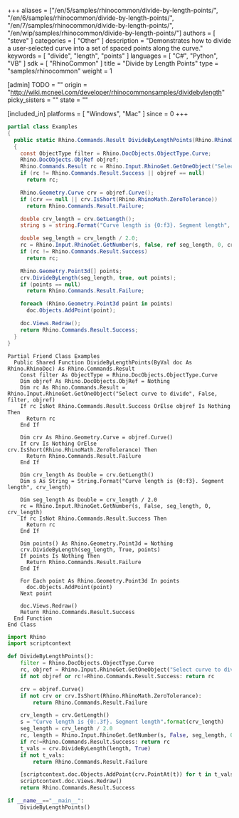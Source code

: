 +++
aliases = ["/en/5/samples/rhinocommon/divide-by-length-points/", "/en/6/samples/rhinocommon/divide-by-length-points/", "/en/7/samples/rhinocommon/divide-by-length-points/", "/en/wip/samples/rhinocommon/divide-by-length-points/"]
authors = [ "steve" ]
categories = [ "Other" ]
description = "Demonstrates how to divide a user-selected curve into a set of spaced points along the curve."
keywords = [ "divide", "length", "points" ]
languages = [ "C#", "Python", "VB" ]
sdk = [ "RhinoCommon" ]
title = "Divide by Length Points"
type = "samples/rhinocommon"
weight = 1

[admin]
TODO = ""
origin = "http://wiki.mcneel.com/developer/rhinocommonsamples/dividebylength"
picky_sisters = ""
state = ""

[included_in]
platforms = [ "Windows", "Mac" ]
since = 0
+++

<div class="codetab-content" id="cs">

```cs
partial class Examples
{
  public static Rhino.Commands.Result DivideByLengthPoints(Rhino.RhinoDoc doc)
  {
    const ObjectType filter = Rhino.DocObjects.ObjectType.Curve;
    Rhino.DocObjects.ObjRef objref;
    Rhino.Commands.Result rc = Rhino.Input.RhinoGet.GetOneObject("Select curve to divide", false, filter, out objref);
    if (rc != Rhino.Commands.Result.Success || objref == null)
      return rc;

    Rhino.Geometry.Curve crv = objref.Curve();
    if (crv == null || crv.IsShort(Rhino.RhinoMath.ZeroTolerance))
      return Rhino.Commands.Result.Failure;

    double crv_length = crv.GetLength();
    string s = string.Format("Curve length is {0:f3}. Segment length", crv_length);

    double seg_length = crv_length / 2.0;
    rc = Rhino.Input.RhinoGet.GetNumber(s, false, ref seg_length, 0, crv_length);
    if (rc != Rhino.Commands.Result.Success)
      return rc;

    Rhino.Geometry.Point3d[] points;
    crv.DivideByLength(seg_length, true, out points);
    if (points == null)
      return Rhino.Commands.Result.Failure;

    foreach (Rhino.Geometry.Point3d point in points)
      doc.Objects.AddPoint(point);

    doc.Views.Redraw();
    return Rhino.Commands.Result.Success;
  }
}
```

</div>


<div class="codetab-content" id="vb">

```vbnet
Partial Friend Class Examples
  Public Shared Function DivideByLengthPoints(ByVal doc As Rhino.RhinoDoc) As Rhino.Commands.Result
	Const filter As ObjectType = Rhino.DocObjects.ObjectType.Curve
	Dim objref As Rhino.DocObjects.ObjRef = Nothing
	Dim rc As Rhino.Commands.Result = Rhino.Input.RhinoGet.GetOneObject("Select curve to divide", False, filter, objref)
	If rc IsNot Rhino.Commands.Result.Success OrElse objref Is Nothing Then
	  Return rc
	End If

	Dim crv As Rhino.Geometry.Curve = objref.Curve()
	If crv Is Nothing OrElse crv.IsShort(Rhino.RhinoMath.ZeroTolerance) Then
	  Return Rhino.Commands.Result.Failure
	End If

	Dim crv_length As Double = crv.GetLength()
	Dim s As String = String.Format("Curve length is {0:f3}. Segment length", crv_length)

	Dim seg_length As Double = crv_length / 2.0
	rc = Rhino.Input.RhinoGet.GetNumber(s, False, seg_length, 0, crv_length)
	If rc IsNot Rhino.Commands.Result.Success Then
	  Return rc
	End If

	Dim points() As Rhino.Geometry.Point3d = Nothing
	crv.DivideByLength(seg_length, True, points)
	If points Is Nothing Then
	  Return Rhino.Commands.Result.Failure
	End If

	For Each point As Rhino.Geometry.Point3d In points
	  doc.Objects.AddPoint(point)
	Next point

	doc.Views.Redraw()
	Return Rhino.Commands.Result.Success
  End Function
End Class
```

</div>


<div class="codetab-content" id="py">

```python
import Rhino
import scriptcontext

def DivideByLengthPoints():
    filter = Rhino.DocObjects.ObjectType.Curve
    rc, objref = Rhino.Input.RhinoGet.GetOneObject("Select curve to divide", False, filter)
    if not objref or rc!=Rhino.Commands.Result.Success: return rc

    crv = objref.Curve()
    if not crv or crv.IsShort(Rhino.RhinoMath.ZeroTolerance):
        return Rhino.Commands.Result.Failure

    crv_length = crv.GetLength()
    s = "Curve length is {0:.3f}. Segment length".format(crv_length)
    seg_length = crv_length / 2.0
    rc, length = Rhino.Input.RhinoGet.GetNumber(s, False, seg_length, 0, crv_length)
    if rc!=Rhino.Commands.Result.Success: return rc
    t_vals = crv.DivideByLength(length, True)
    if not t_vals:
        return Rhino.Commands.Result.Failure

    [scriptcontext.doc.Objects.AddPoint(crv.PointAt(t)) for t in t_vals]
    scriptcontext.doc.Views.Redraw()
    return Rhino.Commands.Result.Success

if __name__=="__main__":
    DivideByLengthPoints()
```

</div>
